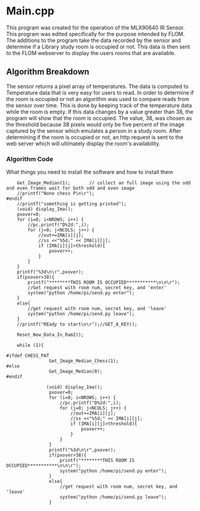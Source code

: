 ﻿# Main.cpp This program was created for the operation of the MLX90640 IR Sensor. This program was edited specifically for the purpose intended by FLOM. The additions to the program take the data recorded by the sensor and determine if a Library study room is occupied or not. This data is then sent to the FLOM webserver to display the users rooms that are available. ## Algorithm BreakdownThe sensor returns a pixel array of temperatures. The data is computed to Temperature data that is very easy for users to read. In order to determine if the room is occupied or not an algorithm was used to compare reads from the sensor over time. This is done by keeping track of the temperature data while the room is empty. If this data changes by a value greater than 38, the program will show that the room is occupied. The value, 38, was chosen as the threshold because 38 pixels would only be five percent of the image captured by the sensor which emulates a person in a study room. After determining if the room is occupied or not, an http request is sent to the web server which will ultimately display the room's availability. ### Algorithm CodeWhat things you need to install the software and how to install them```    Get_Image_Median(1);       // collect an full image using the odd and even frames wait for both odd and even image    //printf("None chess P\n\r");#endif    //printf("something is getting printed");    (void) display_Ima();    pxover=0;    for (i=0; i<NROWS; i++) {        //pc.printf("D%2d:",i);        for (j=0; j<NCOLS; j++) {            //out+=IMA[i][j];            //ss <<"%5d;" << IMA[i][j];            if (IMA[i][j]>threshold){                pxover++;            }        }    }    printf("%3d\n\r",pxover);    if(pxover>38){        printf("********THIS ROOM IS OCCUPIED***********\n\n\r");        //Get request with room num, secret key, and 'enter'        system("python /home/pi/send.py enter");    }    else{        //get request with room num, secret key, and 'leave'        system("python /home/pi/send.py leave");    }    //printf("REady to start\n\r");//GET_A_KEY();    Reset_New_Data_In_Ram2();    while (1){#ifdef CHESS_PAT                Get_Image_Median_Chess(1);#else                Get_Image_Median(0);#endif               (void) display_Ima();                pxover=0;                for (i=0; i<NROWS; i++) {                    //pc.printf("D%2d:",i);                    for (j=0; j<NCOLS; j++) {                        //out+=IMA[i][j];                        //ss <<"%5d;" << IMA[i][j];                        if (IMA[i][j]>threshold){                            pxover++;                        }                    }                }                printf("%3d\n\r",pxover);                if(pxover>38){                    printf("********THIS ROOM IS OCCUPIED***********\n\n\r");                    system("python /home/pi/send.py enter");                }                else{                    //get request with room num, secret key, and 'leave'                    system("python /home/pi/send.py leave");                }```